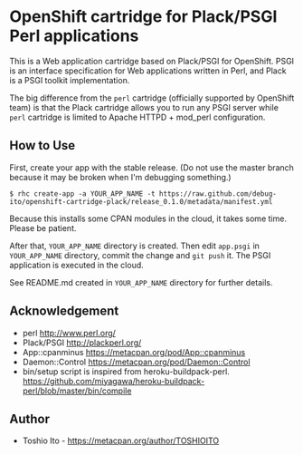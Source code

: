 
# OpenShift cartridge for Plack/PSGI Perl applications

This is a Web application cartridge based on Plack/PSGI for
OpenShift. PSGI is an interface specification for Web applications
written in Perl, and Plack is a PSGI toolkit implementation.

The big difference from the `perl` cartridge (officially supported by
OpenShift team) is that the Plack cartridge allows you to run any PSGI
server while `perl` cartridge is limited to Apache HTTPD + mod_perl
configuration.


## How to Use

First, create your app with the stable release. (Do not use the master
branch because it may be broken when I'm debugging something.)

    $ rhc create-app -a YOUR_APP_NAME -t https://raw.github.com/debug-ito/openshift-cartridge-plack/release_0.1.0/metadata/manifest.yml

Because this installs some CPAN modules in the cloud, it takes some
time. Please be patient.

After that, `YOUR_APP_NAME` directory is created. Then edit `app.psgi`
in `YOUR_APP_NAME` directory, commit the change and `git push` it. The
PSGI application is executed in the cloud.

See README.md created in `YOUR_APP_NAME` directory for further details.


## Acknowledgement

* perl http://www.perl.org/
* Plack/PSGI http://plackperl.org/
* App::cpanminus https://metacpan.org/pod/App::cpanminus
* Daemon::Control https://metacpan.org/pod/Daemon::Control
* bin/setup script is inspired from heroku-buildpack-perl.
  https://github.com/miyagawa/heroku-buildpack-perl/blob/master/bin/compile


## Author

* Toshio Ito - https://metacpan.org/author/TOSHIOITO

